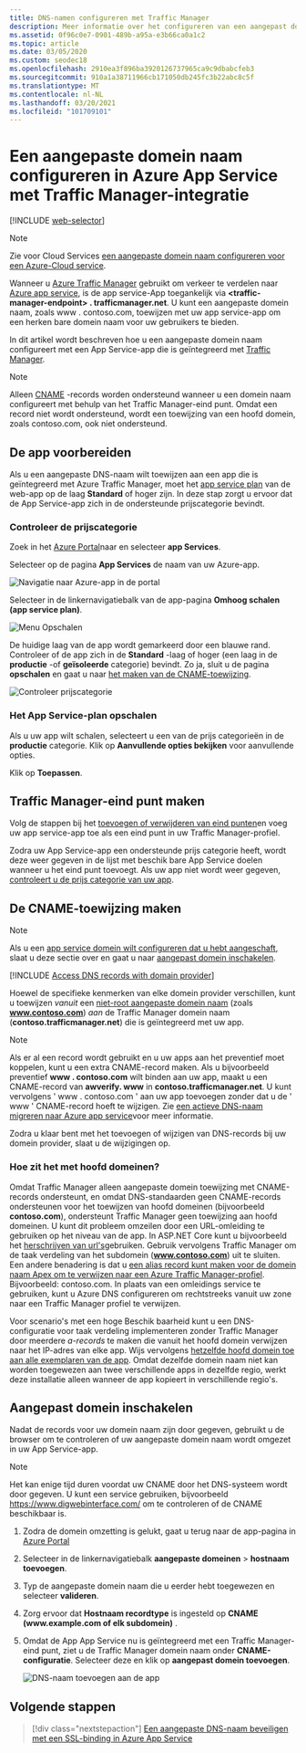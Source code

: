 ```yaml
---
title: DNS-namen configureren met Traffic Manager
description: Meer informatie over het configureren van een aangepast domein voor een Azure App Service-app die kan worden geïntegreerd met Traffic Manager voor taak verdeling.
ms.assetid: 0f96c0e7-0901-489b-a95a-e3b66ca0a1c2
ms.topic: article
ms.date: 03/05/2020
ms.custom: seodec18
ms.openlocfilehash: 2910ea3f896ba3920126737965ca9c9dbabcfeb3
ms.sourcegitcommit: 910a1a38711966cb171050db245fc3b22abc8c5f
ms.translationtype: MT
ms.contentlocale: nl-NL
ms.lasthandoff: 03/20/2021
ms.locfileid: "101709101"
---
```

# <a name="configure-a-custom-domain-name-in-azure-app-service-with-traffic-manager-integration"></a>Een aangepaste domein naam configureren in Azure App Service met Traffic Manager-integratie

[!INCLUDE [web-selector](../../includes/websites-custom-domain-selector.md)]

> [!NOTE]
> Zie voor Cloud Services [een aangepaste domein naam configureren voor een Azure-Cloud service](../cloud-services/cloud-services-custom-domain-name-portal.md).

Wanneer u [Azure Traffic Manager](../traffic-manager/index.yml) gebruikt om verkeer te verdelen naar [Azure app service](overview.md), is de app service-App toegankelijk via **\<traffic-manager-endpoint> . trafficmanager.net**. U kunt een aangepaste domein naam, zoals www \. contoso.com, toewijzen met uw app service-app om een herken bare domein naam voor uw gebruikers te bieden.

In dit artikel wordt beschreven hoe u een aangepaste domein naam configureert met een App Service-app die is geïntegreerd met [Traffic Manager](../traffic-manager/traffic-manager-overview.md).

> [!NOTE]
> Alleen [CNAME](https://en.wikipedia.org/wiki/CNAME_record) -records worden ondersteund wanneer u een domein naam configureert met behulp van het Traffic Manager-eind punt. Omdat een record niet wordt ondersteund, wordt een toewijzing van een hoofd domein, zoals contoso.com, ook niet ondersteund.
> 

## <a name="prepare-the-app"></a>De app voorbereiden

Als u een aangepaste DNS-naam wilt toewijzen aan een app die is geïntegreerd met Azure Traffic Manager, moet het [app service plan](https://azure.microsoft.com/pricing/details/app-service/) van de web-app op de laag **Standard** of hoger zijn. In deze stap zorgt u ervoor dat de App Service-app zich in de ondersteunde prijscategorie bevindt.

### <a name="check-the-pricing-tier"></a>Controleer de prijscategorie

Zoek in het [Azure Portal](https://portal.azure.com)naar en selecteer **app Services**.

Selecteer op de pagina **App Services** de naam van uw Azure-app.

![Navigatie naar Azure-app in de portal](./media/app-service-web-tutorial-custom-domain/select-app.png)

Selecteer in de linkernavigatiebalk van de app-pagina **Omhoog schalen (app service plan)**.

![Menu Opschalen](./media/app-service-web-tutorial-custom-domain/scale-up-menu.png)

De huidige laag van de app wordt gemarkeerd door een blauwe rand. Controleer of de app zich in de **Standard** -laag of hoger (een laag in de **productie** -of **geïsoleerde** categorie) bevindt. Zo ja, sluit u de pagina **opschalen** en gaat u naar [het maken van de CNAME-toewijzing](#create-the-cname-mapping).

![Controleer prijscategorie](./media/app-service-web-tutorial-custom-domain/check-pricing-tier.png)

### <a name="scale-up-the-app-service-plan"></a>Het App Service-plan opschalen

Als u uw app wilt schalen, selecteert u een van de prijs categorieën in de **productie** categorie. Klik op **Aanvullende opties bekijken** voor aanvullende opties.

Klik op **Toepassen**.

## <a name="create-traffic-manager-endpoint"></a>Traffic Manager-eind punt maken

Volg de stappen bij het [toevoegen of verwijderen van eind punten](../traffic-manager/traffic-manager-manage-endpoints.md)en voeg uw app service-app toe als een eind punt in uw Traffic Manager-profiel.

Zodra uw App Service-app een ondersteunde prijs categorie heeft, wordt deze weer gegeven in de lijst met beschik bare App Service doelen wanneer u het eind punt toevoegt. Als uw app niet wordt weer gegeven, [controleert u de prijs categorie van uw app](#prepare-the-app).

## <a name="create-the-cname-mapping"></a>De CNAME-toewijzing maken
> [!NOTE]
> Als u een [app service domein wilt configureren dat u hebt aangeschaft](manage-custom-dns-buy-domain.md), slaat u deze sectie over en gaat u naar [aangepast domein inschakelen](#enable-custom-domain).
> 

[!INCLUDE [Access DNS records with domain provider](../../includes/app-service-web-access-dns-records-no-h.md)]

Hoewel de specifieke kenmerken van elke domein provider verschillen, kunt u toewijzen *vanuit* een [niet-root aangepaste domein naam](#what-about-root-domains) (zoals **www.contoso.com**) *aan* de Traffic Manager domein naam (**contoso.trafficmanager.net**) die is geïntegreerd met uw app. 

> [!NOTE]
> Als er al een record wordt gebruikt en u uw apps aan het preventief moet koppelen, kunt u een extra CNAME-record maken. Als u bijvoorbeeld preventief **www \. contoso.com** wilt binden aan uw app, maakt u een CNAME-record van **awverify. www** in **contoso.trafficmanager.net**. U kunt vervolgens ' www \. contoso.com ' aan uw app toevoegen zonder dat u de ' www ' CNAME-record hoeft te wijzigen. Zie [een actieve DNS-naam migreren naar Azure app service](manage-custom-dns-migrate-domain.md)voor meer informatie.

Zodra u klaar bent met het toevoegen of wijzigen van DNS-records bij uw domein provider, slaat u de wijzigingen op.

### <a name="what-about-root-domains"></a>Hoe zit het met hoofd domeinen?

Omdat Traffic Manager alleen aangepaste domein toewijzing met CNAME-records ondersteunt, en omdat DNS-standaarden geen CNAME-records ondersteunen voor het toewijzen van hoofd domeinen (bijvoorbeeld **contoso.com**), ondersteunt Traffic Manager geen toewijzing aan hoofd domeinen. U kunt dit probleem omzeilen door een URL-omleiding te gebruiken op het niveau van de app. In ASP.NET Core kunt u bijvoorbeeld het [herschrijven van url's](/aspnet/core/fundamentals/url-rewriting)gebruiken. Gebruik vervolgens Traffic Manager om de taak verdeling van het subdomein (**www.contoso.com**) uit te sluiten. Een andere benadering is dat u [een alias record kunt maken voor de domein naam Apex om te verwijzen naar een Azure Traffic Manager-profiel](../dns/tutorial-alias-tm.md). Bijvoorbeeld: contoso.com. In plaats van een omleidings service te gebruiken, kunt u Azure DNS configureren om rechtstreeks vanuit uw zone naar een Traffic Manager profiel te verwijzen. 

Voor scenario's met een hoge Beschik baarheid kunt u een DNS-configuratie voor taak verdeling implementeren zonder Traffic Manager door meerdere *a-records* te maken die vanuit het hoofd domein verwijzen naar het IP-adres van elke app. Wijs vervolgens [hetzelfde hoofd domein toe aan alle exemplaren van de app](app-service-web-tutorial-custom-domain.md#map-an-a-record). Omdat dezelfde domein naam niet kan worden toegewezen aan twee verschillende apps in dezelfde regio, werkt deze installatie alleen wanneer de app kopieert in verschillende regio's.

## <a name="enable-custom-domain"></a>Aangepast domein inschakelen
Nadat de records voor uw domein naam zijn door gegeven, gebruikt u de browser om te controleren of uw aangepaste domein naam wordt omgezet in uw App Service-app.

> [!NOTE]
> Het kan enige tijd duren voordat uw CNAME door het DNS-systeem wordt door gegeven. U kunt een service gebruiken, bijvoorbeeld <a href="https://www.digwebinterface.com/">https://www.digwebinterface.com/</a> om te controleren of de CNAME beschikbaar is.
> 
> 

1. Zodra de domein omzetting is gelukt, gaat u terug naar de app-pagina in [Azure Portal](https://portal.azure.com)
2. Selecteer in de linkernavigatiebalk **aangepaste domeinen**  >  **hostnaam toevoegen**.
4. Typ de aangepaste domein naam die u eerder hebt toegewezen en selecteer **valideren**.
5. Zorg ervoor dat **Hostnaam recordtype** is ingesteld op **CNAME (www\.example.com of elk subdomein)** .

6. Omdat de App App Service nu is geïntegreerd met een Traffic Manager-eind punt, ziet u de Traffic Manager domein naam onder **CNAME-configuratie**. Selecteer deze en klik op **aangepast domein toevoegen**.

    ![DNS-naam toevoegen aan de app](./media/configure-domain-traffic-manager/enable-traffic-manager-domain.png)

## <a name="next-steps"></a>Volgende stappen

> [!div class="nextstepaction"]
> [Een aangepaste DNS-naam beveiligen met een SSL-binding in Azure App Service](configure-ssl-bindings.md)